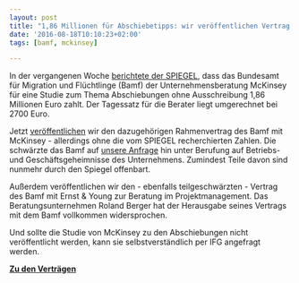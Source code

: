 ```yaml
---
layout: post
title: "1,86 Millionen für Abschiebetipps: wir veröffentlichen Vertrag mit McKinsey"
date: '2016-08-18T10:10:23+02:00'
tags: [bamf, mckinsey]

---
```


In der vergangenen Woche <a href="http://www.spiegel.de/politik/deutschland/fluechtlinge-bamf-zahlt-mckinsey-millionen-honorar-fuer-abschiebetipps-a-1106264.html">berichtete der SPIEGEL</a>, dass das Bundesamt für Migration und Flüchtlinge (Bamf) der Unternehmensberatung McKinsey für eine Studie zum Thema Abschiebungen ohne Ausschreibung 1,86 Millionen Euro zahlt. Der Tagessatz für die Berater liegt umgerechnet bei 2700 Euro.

Jetzt <a href="https://fragdenstaat.de/files/foi/52482/bamf-vertraege.pdf">veröffentlichen</a> wir den dazugehörigen Rahmenvertrag des Bamf mit McKinsey - allerdings ohne die vom SPIEGEL recherchierten Zahlen. Die schwärzte das Bamf auf <a href="https://fragdenstaat.de/anfrage/vertrage-des-bamf-mit-mckinsey-roland-berger-und-ey/">unsere Anfrage</a> hin unter Berufung auf Betriebs- und Geschäftsgeheimnisse des Unternehmens. Zumindest Teile davon sind nunmehr durch den Spiegel offenbart.

Außerdem veröffentlichen wir den - ebenfalls teilgeschwärzten - Vertrag des Bamf mit Ernst & Young zur Beratung im Projektmanagement. Das Beratungsunternehmen Roland Berger hat der Herausgabe seines Vertrags mit dem Bamf vollkommen widersprochen.

Und sollte die Studie von McKinsey zu den Abschiebungen nicht veröffentlicht werden, kann sie selbstverständlich per IFG angefragt werden.

<strong><a href="https://fragdenstaat.de/files/foi/52482/bamf-vertraege.pdf">Zu den Verträgen</a></strong>
